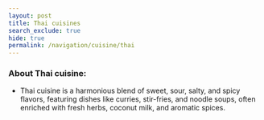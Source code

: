 ```yaml
---
layout: post
title: Thai cuisines
search_exclude: true
hide: true
permalink: /navigation/cuisine/thai
---
```


<h3>About Thai cuisine: </h3>

- Thai cuisine is a harmonious blend of sweet, sour, salty, and spicy flavors, featuring dishes like curries, stir-fries, and noodle soups, often enriched with fresh herbs, coconut milk, and aromatic spices.